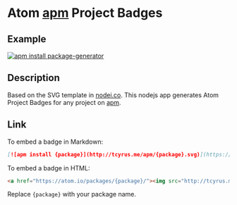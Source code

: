 # Atom [apm](https://github.com/atom/apm) Project Badges

## Example

[![apm install package-generator](http://tcyrus.me/apm/package-generator.svg)](https://atom.io/packages/package-generator)

## Description

Based on the SVG template in [nodei.co](https://nodei.co). This nodejs app generates Atom Project Badges for any project on [apm](https://github.com/atom/apm).

## Link

To embed a badge in Markdown:

```md
[![apm install {package}](http://tcyrus.me/apm/{package}.svg)](https://atom.io/packages/{package})
```

To embed a badge in HTML:

```html
<a href="https://atom.io/packages/{package}/"><img src="http://tcyrus.me/apm/{package}.png" alt="apm install {package}"></a>
```

Replace `{package}` with your package name.

